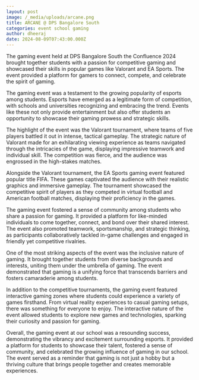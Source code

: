 ```yaml
---
layout: post
image: /_media/uploads/arcane.png
title: ARCANE @ DPS Bangalore South
categories: event school gaming
author: dheeraj
date: 2024-08-09T07:43:00.000Z
---
```

The gaming event held at DPS Bangalore South the Confluence 2024 brought together students with a passion for competitive gaming and showcased their skills in popular games like Valorant and EA Sports. The event provided a platform for gamers to connect, compete, and celebrate the spirit of gaming.



The gaming event was a testament to the growing popularity of esports among students. Esports have emerged as a legitimate form of competition, with schools and universities recognizing and embracing the trend. Events like these not only provide entertainment but also offer students an opportunity to showcase their gaming prowess and strategic skills.



The highlight of the event was the Valorant tournament, where teams of five players battled it out in intense, tactical gameplay. The strategic nature of Valorant made for an exhilarating viewing experience as teams navigated through the intricacies of the game, displaying impressive teamwork and individual skill. The competition was fierce, and the audience was engrossed in the high-stakes matches.



Alongside the Valorant tournament, the EA Sports gaming event featured popular title FIFA. These games captivated the audience with their realistic graphics and immersive gameplay. The tournament showcased the competitive spirit of players as they competed in virtual football and American football matches, displaying their proficiency in the games.



The gaming event fostered a sense of community among students who share a passion for gaming. It provided a platform for like-minded individuals to come together, connect, and bond over their shared interest. The event also promoted teamwork, sportsmanship, and strategic thinking, as participants collaboratively tackled in-game challenges and engaged in friendly yet competitive rivalries.



One of the most striking aspects of the event was the inclusive nature of gaming. It brought together students from diverse backgrounds and interests, uniting them under the umbrella of gaming. The event demonstrated that gaming is a unifying force that transcends barriers and fosters camaraderie among students.



In addition to the competitive tournaments, the gaming event featured interactive gaming zones where students could experience a variety of games firsthand. From virtual reality experiences to casual gaming setups, there was something for everyone to enjoy. The interactive nature of the event allowed students to explore new games and technologies, sparking their curiosity and passion for gaming.



Overall, the gaming event at our school was a resounding success, demonstrating the vibrancy and excitement surrounding esports. It provided a platform for students to showcase their talent, fostered a sense of community, and celebrated the growing influence of gaming in our school. The event served as a reminder that gaming is not just a hobby but a thriving culture that brings people together and creates memorable experiences.
